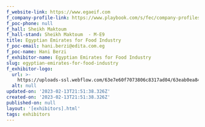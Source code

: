 ```yaml
---
f_website-link: https://www.egaeif.com
f_company-profile-link: https://www.playbook.com/s/fec/company-profiles
f_poc-phone: null
f_hall: Sheikh Maktoum
f_hall-stand: Sheikh Maktoum  - M-E9
title: Egyptian Emirates for Food Industry
f_poc-email: hani.berzi@edita.com.eg
f_poc-name: Hani Berzi
f_exhibitor-name: Egyptian Emirates for Food Industry
slug: egyptian-emirates-for-food-industry
f_exhibitor-logo:
  url: >-
    https://uploads-ssl.webflow.com/63e7e60f7073806c8317ad04/63eab0ea84061e5096a9f4ed_NDQwNw.jpeg
  alt: null
updated-on: '2023-02-13T21:51:38.326Z'
created-on: '2023-02-13T21:51:38.326Z'
published-on: null
layout: '[exhibitors].html'
tags: exhibitors
---
```



